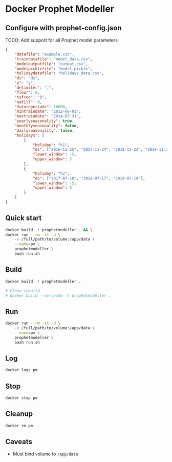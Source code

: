 # Docker Prophet Modeller

## Configure with prophet-config.json

TODO: Add support for all Prophet model parameters

```json
{
    "datafile": "example.csv",
    "traindatafile": "model_data.csv",
    "modeloutputfile": "output.csv",
    "modelpicklefile": "model.pickle",
    "holidaydatafile": "holidays_data.csv",
    "ds": "ds",
    "y": "y",
    "delimiter": ",",
    "floor": 0,
    "tsfreq": "D",
    "nafill": 0,
    "futureperiods": 10000,
    "mintraindate": "2012-08-01",
    "maxtraindate": "2014-07-31",
    "yearlyseasonality": true,
    "monthlyseasonality": false,
    "dailyseasonality": false,
    "holidays": [
        {
            "holiday": "h1",
            "ds": ["2016-11-25", "2017-11-24", "2018-11-23", "2019-11-28"],
            "lower_window": -5,
            "upper_window": 5
        },
        {
            "holiday": "h2",
            "ds": ["2017-07-10", "2018-07-17", "2019-07-14"],
            "lower_window": -5,
            "upper_window": 5
        }       
    ]
}
```

## Quick start

```sh
docker build -t prophetmodeller . && \
docker run --rm -it -d \
    -v /full/path/to/volume:/app/data \
    --name=pm \
    prophetmodeller \
    bash run.sh
```

## Build

```sh
docker build -t prophetmodeller .

# Clean rebuild
# docker build --no-cache -t prophetmodeller .
```

## Run

```sh
docker run --rm -it -d \
    -v /full/path/to/volume:/app/data \
    --name=pm \
    prophetmodeller \
    bash run.sh
```

## Log

```sh
docker logs pm
```

## Stop

```sh
docker stop pm
```

## Cleanup

```sh
docker rm pm
```

## Caveats

- Must bind volume to `/app/data`
